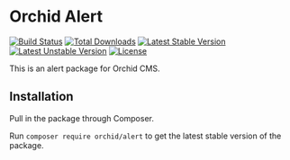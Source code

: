 # Orchid Alert
[![Build Status](https://travis-ci.org/TheOrchid/Alert.svg?branch=master)](https://travis-ci.org/orchid/alert)
[![Total Downloads](https://poser.pugx.org/orchid/alert/d/total.svg)](https://packagist.org/packages/orchid/alert)
[![Latest Stable Version](https://poser.pugx.org/orchid/alert/v/stable.svg)](https://packagist.org/packages/orchid/alert)
[![Latest Unstable Version](https://poser.pugx.org/orchid/alert/v/unstable.svg)](https://packagist.org/packages/orchid/alert)
[![License](https://poser.pugx.org/orchid/alert/license.svg)](https://packagist.org/packages/orchid/alert)

This is an alert package for Orchid CMS.

## Installation

Pull in the package through Composer.

Run `composer require orchid/alert` to get the latest stable version of the package.
